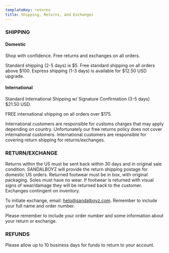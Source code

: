 ```yaml
---
templateKey: returns
title: Shipping, Returns, and Exchanges
---
```


### SHIPPING

#### Domestic

Shop with confidence. Free returns and exchanges on all orders.

Standard shipping (2-5 days) is $5. Free standard shipping on all orders above $100.
Express shipping (1-3 days) is available for $12.50 USD upgrade.

#### International

Standard International Shipping w/ Signature Confirmation (3-5 days) $21.50 USD.

FREE international shipping on all orders over $175.

International customers are responsible for customs charges that may apply depending on country.
Unfortunately our free returns policy does not cover international customers. International customers are responsible for covering return shipping for returns/exchanges.

### RETURN/EXCHANGE

Returns within the US must be sent back within 30 days and in original sale condition. SANDALBOYZ will provide the return shipping postage for domestic US orders. Returned footwear must be in box, with original packaging. Soles must have no wear. If footwear is returned with visual signs of wear/damage they will be returned back to the customer. Exchanges contingent on inventory.

To initiate exchange, email: help@sandalboyz.com. Remember to include your full name and order number.

Please remember to include your order number and some information about your return or exchange.

### REFUNDS

Please allow up to 10 business days for funds to return to your account.
